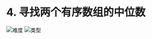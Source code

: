 # 4. 寻找两个有序数组的中位数

![难度](https://img.shields.io/badge/难度-困难-d9534f.svg?logo=leetcode&style=flat)  ![类型](https://img.shields.io/badge/类型-滑动窗口-violet.svg?style=flat)